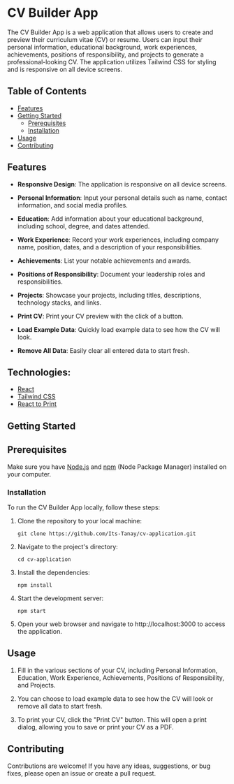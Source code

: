 # CV Builder App

The CV Builder App is a web application that allows users to create and preview their curriculum vitae (CV) or resume. Users can input their personal information, educational background, work experiences, achievements, positions of responsibility, and projects to generate a professional-looking CV. The application utilizes Tailwind CSS for styling and is responsive on all device screens.

## Table of Contents

- [Features](#features)
- [Getting Started](#getting-started)
  - [Prerequisites](#prerequisites)
  - [Installation](#installation)
- [Usage](#usage)
- [Contributing](#contributing)

## Features

- **Responsive Design**: The application is responsive on all device screens.

- **Personal Information**: Input your personal details such as name, contact information, and social media profiles.

- **Education**: Add information about your educational background, including school, degree, and dates attended.

- **Work Experience**: Record your work experiences, including company name, position, dates, and a description of your responsibilities.

- **Achievements**: List your notable achievements and awards.

- **Positions of Responsibility**: Document your leadership roles and responsibilities.

- **Projects**: Showcase your projects, including titles, descriptions, technology stacks, and links.

- **Print CV**: Print your CV preview with the click of a button.

- **Load Example Data**: Quickly load example data to see how the CV will look.

- **Remove All Data**: Easily clear all entered data to start fresh.

## Technologies:

- [React](https://reactjs.org/)
- [Tailwind CSS](https://tailwindcss.com/)
- [React to Print](https://www.npmjs.com/package/react-to-print)

## Getting Started

## Prerequisites

Make sure you have [Node.js](https://nodejs.org/) and [npm](https://www.npmjs.com/) (Node Package Manager) installed on your computer.

### Installation

To run the CV Builder App locally, follow these steps:

1. Clone the repository to your local machine:

   `git clone https://github.com/Its-Tanay/cv-application.git`

2. Navigate to the project's directory:

   `cd cv-application`

2. Install the dependencies:

    `npm install`

3. Start the development server:

    `npm start`

4. Open your web browser and navigate to http://localhost:3000 to access the application.

## Usage

1. Fill in the various sections of your CV, including Personal Information, Education, Work Experience, Achievements, Positions of Responsibility, and Projects.

2. You can choose to load example data to see how the CV will look or remove all data to start fresh.

3. To print your CV, click the "Print CV" button. This will open a print dialog, allowing you to save or print your CV as a PDF.

## Contributing

Contributions are welcome! If you have any ideas, suggestions, or bug fixes, please open an issue or create a pull request.